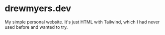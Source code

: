 # drewmyers.dev

My simple personal website. It's just HTML with Tailwind, which I had never used before and wanted to try.
